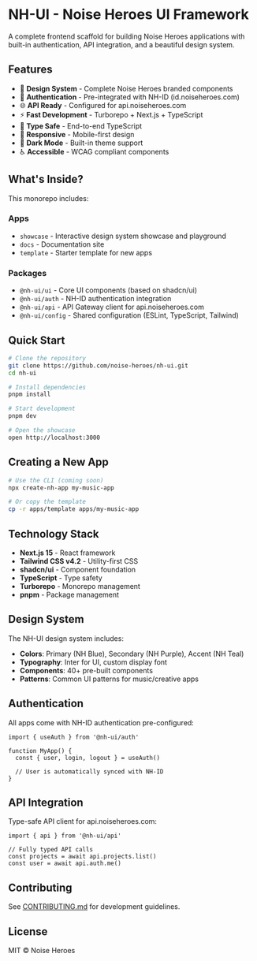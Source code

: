 # NH-UI - Noise Heroes UI Framework

A complete frontend scaffold for building Noise Heroes applications with built-in authentication, API integration, and a beautiful design system.

## Features

- 🎨 **Design System** - Complete Noise Heroes branded components
- 🔐 **Authentication** - Pre-integrated with NH-ID (id.noiseheroes.com)
- 🌐 **API Ready** - Configured for api.noiseheroes.com
- ⚡ **Fast Development** - Turborepo + Next.js + TypeScript
- 🎯 **Type Safe** - End-to-end TypeScript
- 📱 **Responsive** - Mobile-first design
- 🌙 **Dark Mode** - Built-in theme support
- ♿ **Accessible** - WCAG compliant components

## What's Inside?

This monorepo includes:

### Apps

- `showcase` - Interactive design system showcase and playground
- `docs` - Documentation site
- `template` - Starter template for new apps

### Packages

- `@nh-ui/ui` - Core UI components (based on shadcn/ui)
- `@nh-ui/auth` - NH-ID authentication integration
- `@nh-ui/api` - API Gateway client for api.noiseheroes.com
- `@nh-ui/config` - Shared configuration (ESLint, TypeScript, Tailwind)

## Quick Start

```bash
# Clone the repository
git clone https://github.com/noise-heroes/nh-ui.git
cd nh-ui

# Install dependencies
pnpm install

# Start development
pnpm dev

# Open the showcase
open http://localhost:3000
```

## Creating a New App

```bash
# Use the CLI (coming soon)
npx create-nh-app my-music-app

# Or copy the template
cp -r apps/template apps/my-music-app
```

## Technology Stack

- **Next.js 15** - React framework
- **Tailwind CSS v4.2** - Utility-first CSS
- **shadcn/ui** - Component foundation
- **TypeScript** - Type safety
- **Turborepo** - Monorepo management
- **pnpm** - Package management

## Design System

The NH-UI design system includes:

- **Colors**: Primary (NH Blue), Secondary (NH Purple), Accent (NH Teal)
- **Typography**: Inter for UI, custom display font
- **Components**: 40+ pre-built components
- **Patterns**: Common UI patterns for music/creative apps

## Authentication

All apps come with NH-ID authentication pre-configured:

```tsx
import { useAuth } from '@nh-ui/auth'

function MyApp() {
  const { user, login, logout } = useAuth()
  
  // User is automatically synced with NH-ID
}
```

## API Integration

Type-safe API client for api.noiseheroes.com:

```tsx
import { api } from '@nh-ui/api'

// Fully typed API calls
const projects = await api.projects.list()
const user = await api.auth.me()
```

## Contributing

See [CONTRIBUTING.md](./CONTRIBUTING.md) for development guidelines.

## License

MIT © Noise Heroes